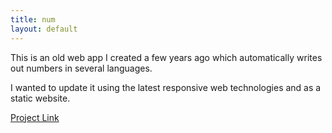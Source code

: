 ```yaml
---
title: num
layout: default
---
```


This is an old web app I created a few years ago which
automatically writes out numbers in several languages.

I wanted to update it using the latest responsive web
technologies and as a static website.

[Project Link](https://github.com/swstephe/num)

